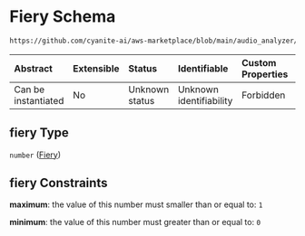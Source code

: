 # Fiery Schema

```txt
https://github.com/cyanite-ai/aws-marketplace/blob/main/audio_analyzer/schemes/marketplace_v1/schema/TaggingV8.schema.json#/$defs/MoodAdvancedScoresV1/properties/fiery
```



| Abstract            | Extensible | Status         | Identifiable            | Custom Properties | Additional Properties | Access Restrictions | Defined In                                                                     |
| :------------------ | :--------- | :------------- | :---------------------- | :---------------- | :-------------------- | :------------------ | :----------------------------------------------------------------------------- |
| Can be instantiated | No         | Unknown status | Unknown identifiability | Forbidden         | Allowed               | none                | [TaggingV8.schema.json\*](../out/TaggingV8.schema.json "open original schema") |

## fiery Type

`number` ([Fiery](taggingv8-defs-moodadvancedscoresv1-properties-fiery.md))

## fiery Constraints

**maximum**: the value of this number must smaller than or equal to: `1`

**minimum**: the value of this number must greater than or equal to: `0`

